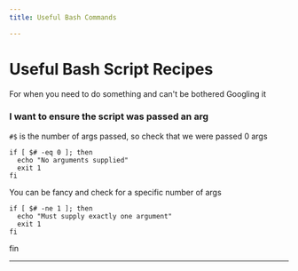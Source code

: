 ```yaml
---
title: Useful Bash Commands

---
```

# Useful Bash Script Recipes

For when you need to do something and can't be bothered Googling it

### I want to ensure the script was passed an arg

`#$` is the number of args passed, so check that we were passed 0 args

    if [ $# -eq 0 ]; then
      echo "No arguments supplied"
      exit 1
    fi

You can be fancy and check for a specific number of args

    if [ $# -ne 1 ]; then
      echo "Must supply exactly one argument"
      exit 1
    fi

fin 

***